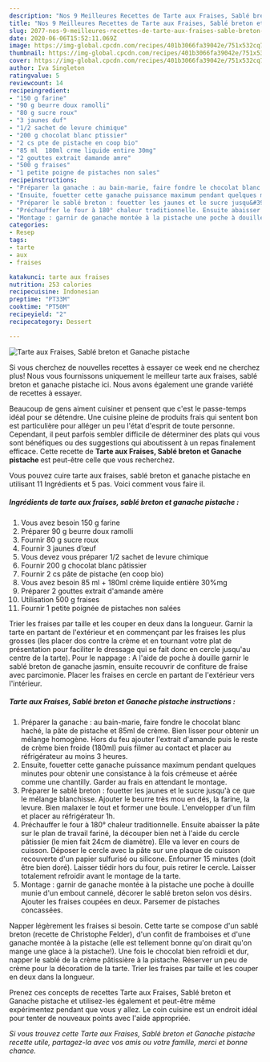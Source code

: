 ```yaml
---
description: "Nos 9 Meilleures Recettes de Tarte aux Fraises, Sablé breton et Ganache pistache"
title: "Nos 9 Meilleures Recettes de Tarte aux Fraises, Sablé breton et Ganache pistache"
slug: 2077-nos-9-meilleures-recettes-de-tarte-aux-fraises-sable-breton-et-ganache-pistache
date: 2020-06-06T15:52:11.069Z
image: https://img-global.cpcdn.com/recipes/401b3066fa39042e/751x532cq70/tarte-aux-fraises-sable-breton-et-ganache-pistache-photo-principale-de-la-recette.jpg
thumbnail: https://img-global.cpcdn.com/recipes/401b3066fa39042e/751x532cq70/tarte-aux-fraises-sable-breton-et-ganache-pistache-photo-principale-de-la-recette.jpg
cover: https://img-global.cpcdn.com/recipes/401b3066fa39042e/751x532cq70/tarte-aux-fraises-sable-breton-et-ganache-pistache-photo-principale-de-la-recette.jpg
author: Iva Singleton
ratingvalue: 5
reviewcount: 14
recipeingredient:
- "150 g farine"
- "90 g beurre doux ramolli"
- "80 g sucre roux"
- "3 jaunes duf"
- "1/2 sachet de levure chimique"
- "200 g chocolat blanc ptissier"
- "2 cs pte de pistache en coop bio"
- "85 ml  180ml crme liquide entire 30mg"
- "2 gouttes extrait damande amre"
- "500 g fraises"
- "1 petite poigne de pistaches non sales"
recipeinstructions:
- "Préparer la ganache : au bain-marie, faire fondre le chocolat blanc haché, la pâte de pistache et 85ml de crème. Bien lisser pour obtenir un mélange homogène. Hors du feu ajouter l&#39;extrait d&#39;amande puis le reste de crème bien froide (180ml) puis filmer au contact et placer au réfrigérateur au moins 3 heures."
- "Ensuite, fouetter cette ganache puissance maximum pendant quelques minutes pour obtenir une consistance à la fois crémeuse et aérée comme une chantilly. Garder au frais en attendant le montage."
- "Préparer le sablé breton : fouetter les jaunes et le sucre jusqu&#39;à ce que le mélange blanchisse. Ajouter le beurre très mou en dés, la farine, la levure. Bien malaxer le tout et former une boule. L&#39;envelopper d&#39;un film et placer au réfrigérateur 1h."
- "Préchauffer le four à 180° chaleur traditionnelle. Ensuite abaisser la pâte sur le plan de travail fariné, la découper bien net à l&#39;aide du cercle pâtissier (le mien fait 24cm de diamètre). Elle va lever en cours de cuisson. Déposer le cercle avec la pâte sur une plaque de cuisson recouverte d&#39;un papier sulfurisé ou silicone. Enfourner 15 minutes (doit être bien doré). Laisser tiédir hors du four, puis retirer le cercle. Laisser totalement refroidir avant le montage de la tarte."
- "Montage : garnir de ganache montée à la pistache une poche à douille munie d&#39;un embout cannelé, décorer le sablé breton selon vos désirs. Ajouter les fraises coupées en deux. Parsemer de pistaches concassées."
categories:
- Resep
tags:
- tarte
- aux
- fraises

katakunci: tarte aux fraises 
nutrition: 253 calories
recipecuisine: Indonesian
preptime: "PT33M"
cooktime: "PT50M"
recipeyield: "2"
recipecategory: Dessert

---
```



![Tarte aux Fraises, Sablé breton et Ganache pistache](https://img-global.cpcdn.com/recipes/401b3066fa39042e/751x532cq70/tarte-aux-fraises-sable-breton-et-ganache-pistache-photo-principale-de-la-recette.jpg)

Si vous cherchez de nouvelles recettes à essayer ce week end ne cherchez plus! Nous vous fournissons uniquement le meilleur tarte aux fraises, sablé breton et ganache pistache ici. Nous avons également une grande variété de recettes à essayer.

Beaucoup de gens aiment cuisiner et pensent que c'est le passe-temps idéal pour se détendre. Une cuisine pleine de produits frais qui sentent bon est particulière pour alléger un peu l'état d'esprit de toute personne. Cependant, il peut parfois sembler difficile de déterminer des plats qui vous sont bénéfiques ou des suggestions qui aboutissent à un repas finalement efficace. Cette recette de <strong> Tarte aux Fraises, Sablé breton et Ganache pistache </strong> est peut-être celle que vous recherchez.

<!--inarticleads1-->

Vous pouvez cuire tarte aux fraises, sablé breton et ganache pistache en utilisant 11 Ingrédients et 5 pas. Voici comment vous faire il.

##### Ingrédients de tarte aux fraises, sablé breton et ganache pistache :

1. Vous avez besoin 150 g farine
1. Préparer 90 g beurre doux ramolli
1. Fournir 80 g sucre roux
1. Fournir 3 jaunes d’œuf
1. Vous devez vous préparer 1/2 sachet de levure chimique
1. Fournir 200 g chocolat blanc pâtissier
1. Fournir 2 cs pâte de pistache (en coop bio)
1. Vous avez besoin 85 ml + 180ml crème liquide entière 30%mg
1. Préparer 2 gouttes extrait d&#39;amande amère
1. Utilisation 500 g fraises
1. Fournir 1 petite poignée de pistaches non salées


Trier les fraises par taille et les couper en deux dans la longueur. Garnir la tarte en partant de l&#39;extérieur et en commençant par les fraises les plus grosses (les placer dos contre la crème et en tournant votre plat de présentation pour faciliter le dressage qui se fait donc en cercle jusqu&#39;au centre de la tarte). Pour le nappage : A l&#39;aide de poche à douille garnir le sablé breton de ganache jasmin, ensuite recouvrir de confiture de fraise avec parcimonie. Placer les fraises en cercle en partant de l&#39;extérieur vers l&#39;intérieur. 

<!--inarticleads2-->

##### Tarte aux Fraises, Sablé breton et Ganache pistache instructions :

1. Préparer la ganache : au bain-marie, faire fondre le chocolat blanc haché, la pâte de pistache et 85ml de crème. Bien lisser pour obtenir un mélange homogène. Hors du feu ajouter l&#39;extrait d&#39;amande puis le reste de crème bien froide (180ml) puis filmer au contact et placer au réfrigérateur au moins 3 heures.
1. Ensuite, fouetter cette ganache puissance maximum pendant quelques minutes pour obtenir une consistance à la fois crémeuse et aérée comme une chantilly. Garder au frais en attendant le montage.
1. Préparer le sablé breton : fouetter les jaunes et le sucre jusqu&#39;à ce que le mélange blanchisse. Ajouter le beurre très mou en dés, la farine, la levure. Bien malaxer le tout et former une boule. L&#39;envelopper d&#39;un film et placer au réfrigérateur 1h.
1. Préchauffer le four à 180° chaleur traditionnelle. Ensuite abaisser la pâte sur le plan de travail fariné, la découper bien net à l&#39;aide du cercle pâtissier (le mien fait 24cm de diamètre). Elle va lever en cours de cuisson. Déposer le cercle avec la pâte sur une plaque de cuisson recouverte d&#39;un papier sulfurisé ou silicone. Enfourner 15 minutes (doit être bien doré). Laisser tiédir hors du four, puis retirer le cercle. Laisser totalement refroidir avant le montage de la tarte.
1. Montage : garnir de ganache montée à la pistache une poche à douille munie d&#39;un embout cannelé, décorer le sablé breton selon vos désirs. Ajouter les fraises coupées en deux. Parsemer de pistaches concassées.


Napper légèrement les fraises si besoin. Cette tarte se compose d&#39;un sablé breton (recette de Christophe Felder), d&#39;un confit de framboises et d&#39;une ganache montée à la pistache (elle est tellement bonne qu&#39;on dirait qu&#39;on mange une glace à la pistache!). Une fois le chocolat bien refroidi et dur, napper le sablé de la crème pâtissière à la pistache. Réserver un peu de crème pour la décoration de la tarte. Trier les fraises par taille et les couper en deux dans la longueur. 

<!--inarticleads1-->

<p>
Prenez ces concepts de recettes Tarte aux Fraises, Sablé breton et Ganache pistache et utilisez-les également et peut-être même expérimentez pendant que vous y allez. Le coin cuisine est un endroit idéal pour tenter de nouveaux points avec l'aide appropriée.
</p>

<p>
<i>Si vous trouvez cette Tarte aux Fraises, Sablé breton et Ganache pistache recette utile, partagez-la avec vos amis ou votre famille, merci et bonne chance.</i>
</p>
